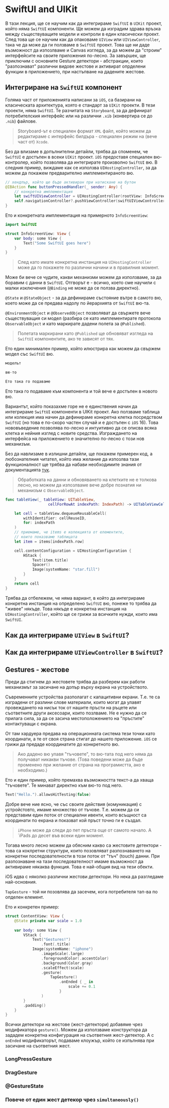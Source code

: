 # SwiftUI and UIKit

В тази лекция, ще се научим как да интегрираме `SwiftUI` в `UIKit` проект, който няма `SwiftUI` компоненти. Ще можем да изградим здрава връзка между съществуващите модели и контроли в един класически проект. След това ще се научим как да опаковаме `UIView` или `UIViewController`, така че да може да ги ползваме в `SwiftUI` проект. Това ще ни даде възможност да изпозлваме и Canvas изгледа, за да можем да "строим" интерфейсите на своите приложения по-лесно. За завършек, ще приключим с основните Gesture детектори - абстракции, които "разпознават" различни видове жестове и активират опрделени функции в приложението, при настъпване на дадените жестове. 

## Интегриране на `SwiftUI` компонент

Голяма част от приложенията написани за `iOS`, са базирани на класическата архитектура, която е стандарт за `UIKit` проекти.
В тези проекти, няма `SwiftUI`. Te разчитата на `Storyboard`, за да дефинират потребителския интерфейс или на различни `.xib` (конвертира се до `.nib`) файлове. 

> Storyboard-ът е специален формат `XML` файл, който можем да редактираме с интерфейс билдъра - специален режим на (вече част от) `Xcode`.

Без да влизаме в допълнителни детайли, трябва да споменем, че `SwiftUI` е достъпен в всеки `UIKit` проект. `iOS` предоставя специален вю-контролер, който позволява да интегрирате произволно `SwiftUI` вю. В следния пример, виждаме как се използва `UIHostingController`, за да можем да покажем предварително имплементираното вю.

```Swift
// хендлър, който ще бъде активиран при натискане на бутон
@IBAction func buttonPressedHandler(_ sender: Any) {
    // конкретна имплементация
    let swiftUIViewController = UIHostingController(rootView: InfoScreenView())
    self.navigationController?.pushViewController(swiftUIViewController, animated: true)
}
```

Ето и конкретната имплементация на примерното `InfoScreenView`:
```Swift
import SwiftUI

struct InfoScreenView: View {
    var body: some View {
        Text("Some SwiftUI goes here")
    }
}
```

> След като имате конкретна инстанция на `UIHostingController` може да го покажете по различни начини и в правилния момент.

Може би вече се чудите, какви механизми можем да използваме, за да боравим с данни в `SwiftUI`. Отгворът е - всичко, което сме научили с малки изключения (`@Binding` не може да се ползва директно).

`@State` и `@StateObject` - за да дефинираме състояние вътре в самото вю, което може да се предава надолу по йерархията от `SwiftUI` вю-та.

`@EnvironmentObject` и `@ObservedObject` позволяват да свържете вече съществуващия си модел (разбира се като имплементирате протокола `ObservableObject` и като маркирате дадени полета за `@Published`).

> Полетата маркирани като `@Published` ще обновяват изгледа на `SwiftUI` компонентите, ако те зависят от тях.

Ето един минимален пример, който илюстрира как можем да свържем модел със `SwiftUI` вю.

```Swift
моделът
```

```Swift
вю-то
```

```Swift
Ето така го подаваме
```
Ето така го подаваме към компонента и той вече е достъпен в новото вю.

Вариантът, който показахме горе не е единствения начин да интегрираме `SwiftUI` компоненти в UIKit проект. Ако ползваме таблица или колекция има начин да дефинираме конкретна клетка посредством `SwiftUI` (но това е по-скоро частен случай и е достъпен с `iOS` 16). Това нововъведение позволява по-лесно и интуитивно да се описва всяка клетка и нейния изглед с новите средства. Изграждането на интерфейса на приложението е значително по-лесно с този нов механизъм.

Без да навлизаме в излишни детайли, ще покажем примерен код, а любознателния читател, който има желание да изпозлва тази функционалност ще трябва да набави необходимите знания от документацията [тук](https://developer.apple.com/documentation/SwiftUI/UIHostingConfiguration).

> Обработката на данни и обновяването на клетките не е толкова лесно, но можем да изпозлваме вече добре познатия ни механизъм с `ObservableObject`.

```Swift
func tableView(_ tableView: UITableView,
                   cellForRowAt indexPath: IndexPath) -> UITableViewCell {

    let cell = tableView.dequeueReusableCell(
        withIdentifier: cellReuseID,
        for: indexPath
    )
    // приемаме, че items е колекцията от елементите,
    // които показваме таблицата
    let item = items[indexPath.row]

    cell.contentConfiguration = UIHostingConfiguration {
        HStack {
            Text(item.title)
            Spacer()
            Image(systemName: "star.fill")
        }
    }
    return cell
}
```

Трябва да отбележем, че няма вариант, в който да интегрираме конкретна инстанция на определено `SwiftUI` вю, понеже то трябва да "живее" някъде. Това някъде е конкретна инстанция на `UIHostingController`, който ще се грижи за всичките нужди, които има `SwiftUI`.

## Как да интегрираме `UIView` в `SwiftUI`?

## Как да интегрираме `UIViewController` в `SwiftUI`?

## Gestures - жестове 

Преди да стигнем до жестовете трябва да разберем как работи механизмът за засичане на допър върху екрана на устройството.

Съвременните устройства разполагат с капацитивни екрани. Т.е. те са изградени от разлини слове материали, които могат да улавят провеждането на нисък ток от нашите пръсти на ръцете или съответните други аксесоари, които позлваме. Не е нужно да се прилага сила, за да се засича местоположението на "пръстите" контактуващи с екрана.

От там хардуера предава на операционната система тези точки като координати, а те от своя страна стигат до нашето приложение. `iOS` се грижи да предаде координатите до конкретното вю.

> Ако дадено вю улавя "тъчовете", то вю-тата под него няма да получават никакви тъчове. (Това поведени може да бъде променено при желание от страна на програмистта, ако е необходимо.)

Ето и един пример, който премахва възможността текст-а да хваща "тъчовете". Те минават директно към вю-то под него.

```Swift
Text("Hello.").allowsHitTesting(false)
```

Добре вече ние ясно, че със своите действия (комуникация) с устройстовто, имаме множество от тъчове. Т.е. можем да си представим един поток от специални ивенти, които всъщност са координати по екрана и показват кой пръст точно ги е създал. 

> `iPhone` може да следи до пет пръста още от самото начало. A `iPadѕ до десет във всеки един момент.

Тогава много лесно можем да обясним какво са жестовите детектори - това са коклретни структури, които позовляват разпознаването на конкретни последователности в този поток от "тъч" (touch) данни. При разпознаване на тази последователност имаме възможност да активираме някаква функция. Това е най-общия вид на тези обекти. 

iOS идва с няколко различни жестови детектори. Но нека да разгледаме най-основния.

`ТаpGesture` - той ни позовлява да засечем, кога потребителя тап-ва по опделен елемент. 

Ето и конкретен пример:
```Swift
struct ContentView: View {
    @State private var scale = 1.0
    
    var body: some View {
        VStack {
            Text("Gestures!")
                .font(.title)
            Image(systemName: "iphone")
                .imageScale(.large)
                .foregroundColor(.accentColor)
                .background(Color.gray)
                .scaleEffect(scale)
                .gesture(
                    TapGesture()
                        .onEnded { _ in
                            scale += 0.1
                        }
                )
        }
        .padding()
    }
}
```

Всички детектори на жестове (жест-детектори) добавяме чрез модификатора `gesture()`. Можем да използваме конструктора да зададем конкретна конфигурация на съответния жест-детектор. А с `onEnded` модификаторът, подаваме клоужър, който се изпълнява при засичане на съответния жест. 

### LongPressGesture
### DragGesture

### @GestureState
### Повече от един жест детекор чрез `simultaneously()`